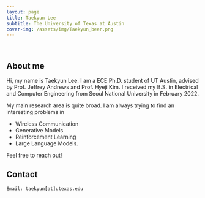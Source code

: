 ```yaml
---
layout: page
title: Taekyun Lee
subtitle: The University of Texas at Austin
cover-img: /assets/img/Taekyun_beer.png
---
```


<br/>

## About me

Hi, my name is Taekyun Lee. I am a ECE Ph.D. student of UT Austin, advised by Prof. Jeffrey Andrews and Prof. Hyeji Kim. I received my B.S. in Electrical and Computer Engineering from Seoul National University in February 2022.

My main research area is quite broad. I am always trying to find an interesting problems in

* Wireless Communication
* Generative Models
* Reinforcement Learning
* Large Language Models.

Feel free to reach out!

## Contact

```
Email: taekyun[at]utexas.edu
```
